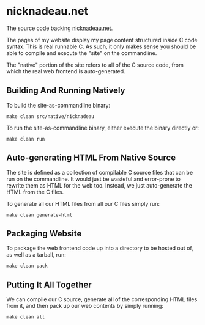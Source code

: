 # nicknadeau.net

The source code backing [nicknadeau.net](https://nicknadeau.net).

The pages of my website display my page content structured inside C code syntax. This is real runnable C. As such, it only makes sense you should be able to compile and execute the "site" on the commandline.

The "native" portion of the site refers to all of the C source code, from which the real web frontend is auto-generated.

## Building And Running Natively
To build the site-as-commandline binary:

```shell
make clean src/native/nicknadeau
```

To run the site-as-commandline binary, either execute the binary directly or:

```shell
make clean run
```

## Auto-generating HTML From Native Source
The site is defined as a collection of compilable C source files that can be run on the commandline. It would just be wasteful and error-prone to rewrite them as HTML for the web too. Instead, we just auto-generate the HTML from the C files.

To generate all our HTML files from all our C files simply run:
```shell
make clean generate-html
```

## Packaging Website
To package the web frontend code up into a directory to be hosted out of, as well as a tarball, run:

```shell
make clean pack
```

## Putting It All Together
We can compile our C source, generate all of the corresponding HTML files from it, and then pack up our web contents by simply running:
```shell
make clean all
```
